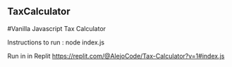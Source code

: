 ## TaxCalculator
#Vanilla Javascript Tax Calculator


Instructions to run : node index.js

Run in in Replit https://replit.com/@AlejoCode/Tax-Calculator?v=1#index.js
